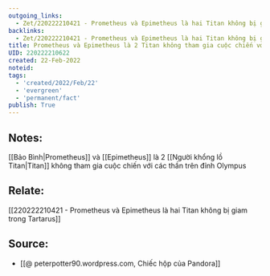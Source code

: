 ```yaml
---
outgoing_links:
  - Zet/220222210421 - Prometheus và Epimetheus là hai Titan không bị giam trong Tartarus
backlinks:
  - Zet/220222210421 - Prometheus và Epimetheus là hai Titan không bị giam trong Tartarus
title: Prometheus và Epimetheus là 2 Titan không tham gia cuộc chiến với Olympus
UID: 220222210622
created: 22-Feb-2022
noteid:
tags:
  - 'created/2022/Feb/22'
  - 'evergreen'
  - 'permanent/fact'
publish: True
---
```

## Notes:
[[Bảo Bình|Prometheus]] và [[Epimetheus]] là 2 [[Người khổng lồ Titan|Titan]] không tham gia cuộc chiến với các thần trên đỉnh Olympus

## Relate:
[[220222210421 - Prometheus và Epimetheus là hai Titan không bị giam trong Tartarus]]

## Source:
- [[@ peterpotter90.wordpress.com, Chiếc hộp của Pandora]]




